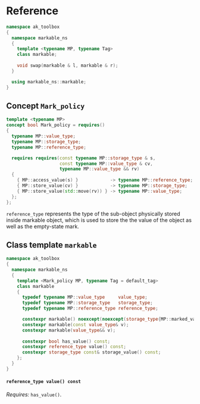 # Reference

```c++
namespace ak_toolbox
{
  namespace markable_ns
  {
    template <typename MP, typename Tag>
    class markable;
    
    void swap(markable & l, markable & r);
  }

  using markable_ns::markable;
}
```

## Concept `Mark_policy`

```c++
template <typename MP>
concept bool Mark_policy = requires()
{
  typename MP::value_type;
  typename MP::storage_type;
  typename MP::reference_type;

  requires requires(const typename MP::storage_type & s,
                    const typename MP::value_type & cv,
                    typename MP::value_type && rv)
  {
    { MP::access_value(s) }            -> typename MP::reference_type;
    { MP::store_value(cv) }            -> typename MP::storage_type;
    { MP::store_value(std::move(rv)) } -> typename MP::value_type;
  };
};
```

`reference_type` represents the type of the sub-object physically stored inside markable object, which is used to store the the value of the object as well as the empty-state mark. 

## Class template `markable`

```c++
namespace ak_toolbox
{
  namespace markable_ns
  {
    template <Mark_policy MP, typename Tag = default_tag>
    class markable
    {
      typedef typename MP::value_type     value_type;
      typedef typename MP::storage_type   storage_type;
      typedef typename MP::reference_type reference_type;

      constexpr markable() noexcept(noexcept(storage_type{MP::marked_value{}}));
      constexpr markable(const value_type& v);
      constexpr markable(value_type&& v);
      
      constexpr bool has_value() const;
      constexpr reference_type value() const;
      constexpr storage_type const& storage_value() const;
    };
  }
}
```

#### `reference_type value() const`

*Requires:* `has_value()`.
